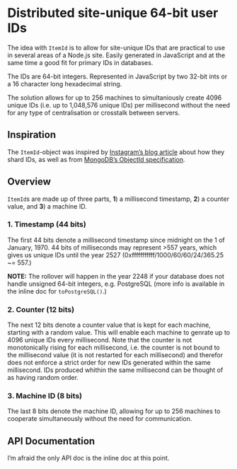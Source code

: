 
Distributed site-unique 64-bit user IDs
=======================================
The idea with `ItemId` is to allow for site-unique IDs that are practical to use in several areas of a Node.js site. Easily generated in JavaScript and at the same time a good fit for primary IDs in databases.

The IDs are 64-bit integers. Represented in JavaScript by two 32-bit ints or a 16 character long hexadecimal string.

The solution allows for up to 256 machines to simultaniously create 4096 unique IDs (i.e. up to 1,048,576 unique IDs) per millisecond without the need for any type of centralisation or crosstalk between servers.

Inspiration
-----------
The `ItemId`-object was inspired by [Instagram’s blog article](http://instagram-engineering.tumblr.com/post/10853187575/sharding-ids-at-instagram) about how they shard IDs, as well as from [MongoDB’s ObjectId specification](http://docs.mongodb.org/manual/reference/object-id/).

Overview
--------
`ItemId`s are made up of three parts, **1**) a millisecond timestamp, **2**) a counter value, and **3**) a machine ID.

### 1. Timestamp (44 bits)
The first 44 bits denote a millisecond timestamp since midnight on the 1 of January, 1970. 44 bits of milliseconds may represent >557 years, which gives us unique IDs until the year 2527 (0xfffffffffff/1000/60/60/24/365.25 ~= 557.)

**NOTE:** The rollover will happen in the year 2248 if your database does not handle unsigned 64-bit integers, e.g. PostgreSQL (more info is available in the inline doc for `toPostgreSQL()`.)


### 2. Counter (12 bits)
The next 12 bits denote a counter value that is kept for each machine, starting with a random value. This will enable each machine to genrate up to 4096 unique IDs every millisecond. Note that the counter is not monotonically rising for each millisecond, i.e. the counter is not bound to the millisecond value (it is not restarted for each millisecond) and therefor does not enforce a strict order for new IDs generated within the same millisecond. IDs produced whithin the same millisecond can be thought of as having random order.


### 3. Machine ID (8 bits)
The last 8 bits denote the machine ID, allowing for up to 256 machines to cooperate simultaneously without the need for communication.

API Documentation
-----------------
I’m afraid the only API doc is the inline doc at this point.
